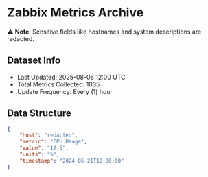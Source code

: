 # Zabbix Metrics Archive

⚠️ **Note**: Sensitive fields like hostnames and system descriptions are redacted.

## Dataset Info
- Last Updated: 2025-08-06 12:00 UTC
- Total Metrics Collected: 1035
- Update Frequency: Every (1) hour

## Data Structure
```json
{
    "host": "redacted",
    "metric": "CPU Usage",
    "value": "12.5",
    "units": "%",
    "timestamp": "2024-05-21T12:00:00"
}
```
